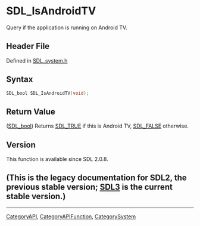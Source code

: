 # SDL_IsAndroidTV

Query if the application is running on Android TV.

## Header File

Defined in [SDL_system.h](https://github.com/libsdl-org/SDL/blob/SDL2/include/SDL_system.h)

## Syntax

```c
SDL_bool SDL_IsAndroidTV(void);
```

## Return Value

([SDL_bool](SDL_bool)) Returns [SDL_TRUE](SDL_TRUE) if this is Android TV,
[SDL_FALSE](SDL_FALSE) otherwise.

## Version

This function is available since SDL 2.0.8.

## (This is the legacy documentation for SDL2, the previous stable version; [SDL3](https://wiki.libsdl.org/SDL3/) is the current stable version.)



----
[CategoryAPI](CategoryAPI), [CategoryAPIFunction](CategoryAPIFunction), [CategorySystem](CategorySystem)

